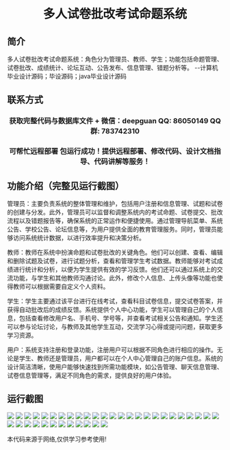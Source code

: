 <p><h1 align="center">多人试卷批改考试命题系统</h1></p>

## 简介
多人试卷批改考试命题系统：角色分为管理员、教师、学生；功能包括命题管理、试卷批改、成绩统计、论坛互动、公告发布、信息管理、错题分析等。    --计算机毕业设计源码；毕设源码；java毕业设计源码


## 联系方式
<p><h3 align="center">获取完整代码与数据库文件 + 微信：deepguan QQ: 86050149 QQ群: 783742310</h3></p>
<p><h3 align="center">可帮忙远程部署 包运行成功！提供远程部署、修改代码、设计文档指导、代码讲解等服务！</h3></p>

## 功能介绍（完整见运行截图）
管理员：主要负责系统的整体管理和维护，包括用户注册和信息管理、试题和试卷的创建与分发。此外，管理员可以监督和调整系统内的考试命题、试卷提交、批改流程以及错题报告等，确保系统的正常运作和便捷使用。通过管理导航菜单、系统公告、学校公告、论坛信息等，为用户提供全面的教育管理服务。同时，管理员能够访问系统统计数据，以进行效率提升和决策分析。

教师：教师在系统中扮演命题和试卷批改的关键角色。他们可以创建、查看、编辑和删除试题及试卷，进行试题分析，查看和管理学生考试数据。教师能够对考试成绩进行统计和分析，以便为学生提供有效的学习反馈。他们还可以通过系统上的交流功能，与学生和其他教师沟通讨论。此外，修改个人信息、上传头像等功能也使得教师可以根据需要自定义个人资料。

学生：学生主要通过该平台进行在线考试，查看科目试卷信息，提交试卷答案，并获得自动批改后的成绩反馈。系统提供个人中心功能，学生可以管理自己的个人信息，包括查看修改用户名、手机号、学号等，并查看考试相关公告和通知。学生还可以参与论坛讨论，与教师及其他学生互动，交流学习心得或提问问题，获取更多学习资源。

用户：系统支持注册和登录功能，注册用户可以根据不同角色进行相应的操作。无论是学生、教师还是管理员，用户都可以在个人中心管理自己的账户信息。系统的设计简洁清晰，使用户能够快速找到所需功能模块，如公告管理、聊天信息管理、试卷信息管理等，满足不同角色的需求，提供良好的用户体验。


## 运行截图
![](img/001.jpg)
![](img/002.jpg)
![](img/003.jpg)
![](img/004.jpg)
![](img/005.jpg)
![](img/006.jpg)
![](img/007.jpg)
![](img/008.jpg)
![](img/009.jpg)
![](img/010.jpg)
![](img/011.jpg)
![](img/012.jpg)
![](img/013.jpg)
![](img/014.jpg)
![](img/015.jpg)
![](img/016.jpg)
![](img/017.jpg)
![](img/018.jpg)
![](img/019.jpg)
![](img/020.jpg)
![](img/021.jpg)
![](img/022.jpg)
![](img/023.jpg)
![](img/024.jpg)
![](img/025.jpg)
![](img/026.jpg)
![](img/027.jpg)
![](img/028.jpg)
![](img/029.jpg)
![](img/030.jpg)
![](img/031.jpg)
![](img/032.jpg)
![](img/033.jpg)
![](img/034.jpg)
![](img/035.jpg)
![](img/036.jpg)
![](img/037.jpg)

<p>本代码来源于网络,仅供学习参考使用!</p>
